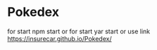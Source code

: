 # Pokedex

for start npm start
or
for start yar start
or use link https://insurecar.github.io/Pokedex/
